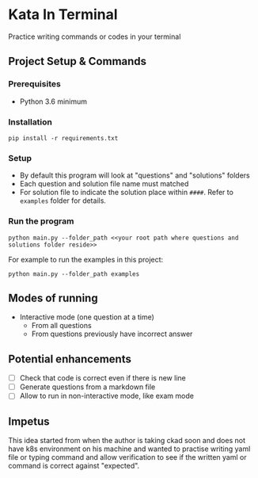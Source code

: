 # Kata In Terminal

Practice writing commands or codes in your terminal

## Project Setup & Commands

### Prerequisites

* Python 3.6 minimum

### Installation

```shell
pip install -r requirements.txt
```

### Setup

* By default this program will look at "questions" and "solutions" folders
* Each question and solution file name must matched
* For solution file to indicate the solution place within `####`. Refer to `examples` folder for details.  

### Run the program

```shell
python main.py --folder_path <<your root path where questions and solutions folder reside>>
```

For example to run the examples in this project:

```shell
python main.py --folder_path examples
```

## Modes of running

* Interactive mode (one question at a time)
    * From all questions
    * From questions previously have incorrect answer

## Potential enhancements

- [ ] Check that code is correct even if there is new line
- [ ] Generate questions from a markdown file
- [ ] Allow to run in non-interactive mode, like exam mode

## Impetus

This idea started from when the author is taking ckad soon and does not have k8s environment on his machine and wanted to practise writing yaml file or typing command and allow verification to see if the written yaml or command is correct against "expected".
